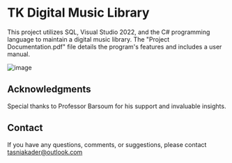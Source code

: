 # TK Digital Music Library

This project utilizes SQL, Visual Studio 2022, and the C# programming language to maintain a digital music library. The "Project Documentation.pdf" file details the program's features and includes a user manual.

![image](https://github.com/tasniakader/TK-Music-Library/assets/128099850/e9faeef2-ed53-49a1-bd29-4f07a3e5e5a0)

## Acknowledgments

Special thanks to Professor Barsoum for his support and invaluable insights. 


## Contact

If you have any questions, comments, or suggestions, please contact 
tasniakader@outlook.com
